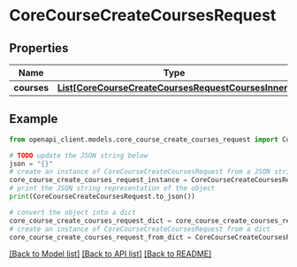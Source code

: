 # CoreCourseCreateCoursesRequest


## Properties

Name | Type | Description | Notes
------------ | ------------- | ------------- | -------------
**courses** | [**List[CoreCourseCreateCoursesRequestCoursesInner]**](CoreCourseCreateCoursesRequestCoursesInner.md) |  | 

## Example

```python
from openapi_client.models.core_course_create_courses_request import CoreCourseCreateCoursesRequest

# TODO update the JSON string below
json = "{}"
# create an instance of CoreCourseCreateCoursesRequest from a JSON string
core_course_create_courses_request_instance = CoreCourseCreateCoursesRequest.from_json(json)
# print the JSON string representation of the object
print(CoreCourseCreateCoursesRequest.to_json())

# convert the object into a dict
core_course_create_courses_request_dict = core_course_create_courses_request_instance.to_dict()
# create an instance of CoreCourseCreateCoursesRequest from a dict
core_course_create_courses_request_from_dict = CoreCourseCreateCoursesRequest.from_dict(core_course_create_courses_request_dict)
```
[[Back to Model list]](../README.md#documentation-for-models) [[Back to API list]](../README.md#documentation-for-api-endpoints) [[Back to README]](../README.md)


